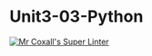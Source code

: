 # Unit3-03-Python
[![Mr Coxall's Super Linter](https://github.com/ICS3U-C-Programming-LilyC/Unit3-03-Python/workflows/Mr%20Coxall's%20Super%20Linter/badge.svg)](https://github.com/ICS3U-C-Programming-LilyC/Unit3-03-Python/actions/)
